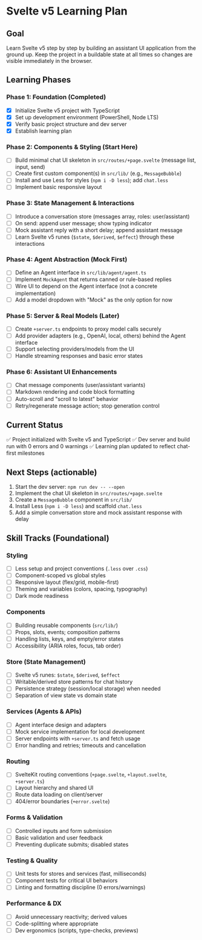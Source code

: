 # Svelte v5 Learning Plan

## Goal

Learn Svelte v5 step by step by building an assistant UI application from the ground up. Keep the project in a buildable state at all times so changes are visible immediately in the browser.

## Learning Phases

### Phase 1: Foundation (Completed)

- [x] Initialize Svelte v5 project with TypeScript
- [x] Set up development environment (PowerShell, Node LTS)
- [x] Verify basic project structure and dev server
- [x] Establish learning plan

### Phase 2: Components & Styling (Start Here)

- [ ] Build minimal chat UI skeleton in `src/routes/+page.svelte` (message list, input, send)
- [ ] Create first custom component(s) in `src/lib/` (e.g., `MessageBubble`)
- [ ] Install and use Less for styles (`npm i -D less`); add `chat.less`
- [ ] Implement basic responsive layout

### Phase 3: State Management & Interactions

- [ ] Introduce a conversation store (messages array, roles: user/assistant)
- [ ] On send: append user message; show typing indicator
- [ ] Mock assistant reply with a short delay; append assistant message
- [ ] Learn Svelte v5 runes (`$state`, `$derived`, `$effect`) through these interactions

### Phase 4: Agent Abstraction (Mock First)

- [ ] Define an Agent interface in `src/lib/agent/agent.ts`
- [ ] Implement `MockAgent` that returns canned or rule-based replies
- [ ] Wire UI to depend on the Agent interface (not a concrete implementation)
- [ ] Add a model dropdown with "Mock" as the only option for now

### Phase 5: Server & Real Models (Later)

- [ ] Create `+server.ts` endpoints to proxy model calls securely
- [ ] Add provider adapters (e.g., OpenAI, local, others) behind the Agent interface
- [ ] Support selecting providers/models from the UI
- [ ] Handle streaming responses and basic error states

### Phase 6: Assistant UI Enhancements

- [ ] Chat message components (user/assistant variants)
- [ ] Markdown rendering and code block formatting
- [ ] Auto-scroll and "scroll to latest" behavior
- [ ] Retry/regenerate message action; stop generation control

## Current Status

✅ Project initialized with Svelte v5 and TypeScript
✅ Dev server and build run with 0 errors and 0 warnings
✅ Learning plan updated to reflect chat-first milestones

## Next Steps (actionable)

1. Start the dev server: `npm run dev -- --open`
2. Implement the chat UI skeleton in `src/routes/+page.svelte`
3. Create a `MessageBubble` component in `src/lib/`
4. Install Less (`npm i -D less`) and scaffold `chat.less`
5. Add a simple conversation store and mock assistant response with delay

## Skill Tracks (Foundational)

### Styling

- [ ] Less setup and project conventions (`.less` over `.css`)
- [ ] Component-scoped vs global styles
- [ ] Responsive layout (flex/grid, mobile-first)
- [ ] Theming and variables (colors, spacing, typography)
- [ ] Dark mode readiness

### Components

- [ ] Building reusable components (`src/lib/`)
- [ ] Props, slots, events; composition patterns
- [ ] Handling lists, keys, and empty/error states
- [ ] Accessibility (ARIA roles, focus, tab order)

### Store (State Management)

- [ ] Svelte v5 runes: `$state`, `$derived`, `$effect`
- [ ] Writable/derived store patterns for chat history
- [ ] Persistence strategy (session/local storage) when needed
- [ ] Separation of view state vs domain state

### Services (Agents & APIs)

- [ ] Agent interface design and adapters
- [ ] Mock service implementation for local development
- [ ] Server endpoints with `+server.ts` and fetch usage
- [ ] Error handling and retries; timeouts and cancellation

### Routing

- [ ] SvelteKit routing conventions (`+page.svelte`, `+layout.svelte`, `+server.ts`)
- [ ] Layout hierarchy and shared UI
- [ ] Route data loading on client/server
- [ ] 404/error boundaries (`+error.svelte`)

### Forms & Validation

- [ ] Controlled inputs and form submission
- [ ] Basic validation and user feedback
- [ ] Preventing duplicate submits; disabled states

### Testing & Quality

- [ ] Unit tests for stores and services (fast, milliseconds)
- [ ] Component tests for critical UI behaviors
- [ ] Linting and formatting discipline (0 errors/warnings)

### Performance & DX

- [ ] Avoid unnecessary reactivity; derived values
- [ ] Code-splitting where appropriate
- [ ] Dev ergonomics (scripts, type-checks, previews)
